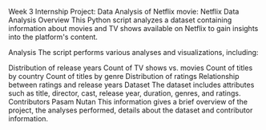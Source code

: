 Week 3 Internship Project:
Data Analysis of Netflix movie:
Netflix Data Analysis
Overview
This Python script analyzes a dataset containing information about movies and TV shows available on Netflix to gain insights into the platform's content.

Analysis
The script performs various analyses and visualizations, including:

Distribution of release years
Count of TV shows vs. movies
Count of titles by country
Count of titles by genre
Distribution of ratings
Relationship between ratings and release years
Dataset
The dataset includes attributes such as title, director, cast, release year, duration, genres, and ratings.
Contributors
Pasam Nutan
This information gives a brief overview of the project, the analyses performed, details about the dataset and contributor information.

